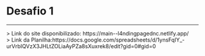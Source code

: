 # Desafio 1
<hr>
> Link do site disponibilizado: https://main--l4ndingpagednc.netlify.app/ <br>
> Link da Planilha:https://docs.google.com/spreadsheets/d/1ynsFqIY_-urVrbIQVzX3JHLtZOLiaAyPZa8sXuxrek8/edit?gid=0#gid=0
